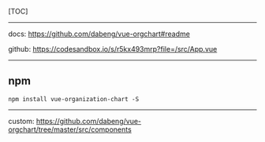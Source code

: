 [TOC]





---

docs: https://github.com/dabeng/vue-orgchart#readme

github: https://codesandbox.io/s/r5kx493mrp?file=/src/App.vue

----

## npm

`npm install vue-organization-chart -S`

----

custom: https://github.com/dabeng/vue-orgchart/tree/master/src/components

